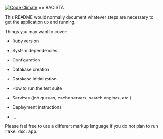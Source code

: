 [![Code Climate](https://codeclimate.com/github/andela-bmakinwa/hacista/badges/gpa.svg)](https://codeclimate.com/github/andela-bmakinwa/hacista)
== HACISTA

This README would normally document whatever steps are necessary to get the
application up and running.

Things you may want to cover:

* Ruby version

* System dependencies

* Configuration

* Database creation

* Database initialization

* How to run the test suite

* Services (job queues, cache servers, search engines, etc.)

* Deployment instructions

* ...


Please feel free to use a different markup language if you do not plan to run
<tt>rake doc:app</tt>.
